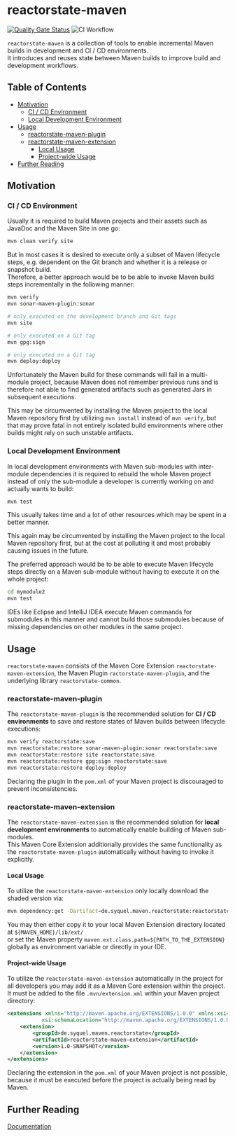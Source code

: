 # reactorstate-maven
[![Quality Gate Status](https://sonarcloud.io/api/project_badges/measure?project=Syquel_reactorstate-maven&metric=alert_status)](https://sonarcloud.io/dashboard?id=Syquel_reactorstate-maven) 
![CI Workflow](https://github.com/Syquel/reactorstate-maven/workflows/CI%20Workflow/badge.svg)

`reactorstate-maven` is a collection of tools to enable incremental Maven builds in development and CI / CD environments.  
It introduces and reuses state between Maven builds to improve build and development workflows.

## Table of Contents
* [Motivation](#motivation)
  * [CI / CD Environment](#ci--cd-environment)
  * [Local Development Environment](#local-development-environment)
* [Usage](#usage)
  * [reactorstate-maven-plugin](#reactorstate-maven-plugin)
  * [reactorstate-maven-extension](#reactorstate-maven-extension)
    * [Local Usage](#local-usage)
    * [Project-wide Usage](#project-wide-usage)
* [Further Reading](#further-reading)

## Motivation
### CI / CD Environment
Usually it is required to build Maven projects and their assets such as JavaDoc and the Maven Site in one go:  
```bash
mvn clean verify site
```

But in most cases it is desired to execute only a subset of Maven lifecycle steps, e.g. dependent on the Git branch and whether it is a release or snapshot build.  
Therefore, a better approach would be to be able to invoke Maven build steps incrementally in the following manner:  
```bash
mvn verify
mvn sonar-maven-plugin:sonar

# only executed on the development branch and Git tags
mvn site

# only executed on a Git tag
mvn gpg:sign

# only executed on a Git tag
mvn deploy:deploy
```
Unfortunately the Maven build for these commands will fail in a multi-module project, because Maven does not remember previous runs
and is therefore not able to find generated artifacts such as generated Jars in subsequent executions.

This may be circumvented by installing the Maven project to the local Maven repository first by utilizing `mvn install` instead of `mvn verify`,
but that may prove fatal in not entirely isolated build environments where other builds might rely on such unstable artifacts.

### Local Development Environment
In local development environments with Maven sub-modules with inter-module dependencies it is required to rebuild the whole Maven project
instead of only the sub-module a developer is currently working on and actually wants to build:  
```bash
mvn test
```
This usually takes time and a lot of other resources which may be spent in a better manner.

This again may be circumvented by installing the Maven project to the local Maven repository first, but at the cost at polluting it and
most probably causing issues in the future.  

The preferred approach would be to be able to execute Maven lifecycle steps directly on a Maven sub-module without having to execute it on the whole project:  
```bash
cd mymodule2
mvn test
```
IDEs like Eclipse and IntelliJ IDEA execute Maven commands for submodules in this manner and
cannot build those submodules because of missing dependencies on other modules in the same project.

## Usage
`reactorstate-maven` consists of the Maven Core Extension `reactorstate-maven-extension`, the Maven Plugin `ractorstate-maven-plugin`,
and the underlying library `reactorstate-common`.

### reactorstate-maven-plugin
The `reactorstate-maven-plugin` is the recommended solution for **CI / CD environments** to save and restore states of Maven builds between lifecycle executions:  
```bash
mvn verify reactorstate:save
mvn reactorstate:restore sonar-maven-plugin:sonar reactorstate:save
mvn reactorstate:restore site reactorstate:save
mvn reactorstate:restore gpg:sign reactorstate:save
mvn reactorstate:restore deploy:deploy
```

Declaring the plugin in the `pom.xml` of your Maven project is discouraged to prevent inconsistencies.

### reactorstate-maven-extension
The `reactorstate-maven-extension` is the recommended solution for **local development environments** to automatically enable building of Maven sub-modules.  
This Maven Core Extension additionally provides the same functionality as the `reactorstate-maven-plugin` automatically without having to invoke it explicitly.  

#### Local Usage
To utilize the `reactorstate-maven-extension` only locally download the shaded version via:  
```bash
mvn dependency:get -Dartifact=de.syquel.maven.reactorstate:reactorstate-maven-extension:1.0-SNAPSHOT:jar:shaded
```
You may then either copy it to your local Maven Extension directory located at `${MAVEN_HOME}/lib/ext/`  
or set the Maven property `maven.ext.class.path=${PATH_TO_THE_EXTENSION}` globally as environment variable or directly in your IDE.

#### Project-wide Usage
To utilize the `reactorstate-maven-extension` automatically in the project for all developers you may add it as a Maven Core extension within the project.  
It must be added to the file `.mvn/extension.xml` within your Maven project directory:
```xml
<extensions xmlns="http://maven.apache.org/EXTENSIONS/1.0.0" xmlns:xsi="http://www.w3.org/2001/XMLSchema-instance"
           xsi:schemaLocation="http://maven.apache.org/EXTENSIONS/1.0.0 http://maven.apache.org/xsd/core-extensions-1.0.0.xsd">
    <extension>
        <groupId>de.syquel.maven.reactorstate</groupId>
        <artifactId>reactorstate-maven-extension</artifactId>
        <version>1.0-SNAPSHOT</version>
    </extension>
</extensions>
```

Declaring the extension in the `pom.xml` of your Maven project is not possible, because it must be executed before the project is actually being read by Maven.

## Further Reading
[Documentation](https://reactorstate.syquel.de)